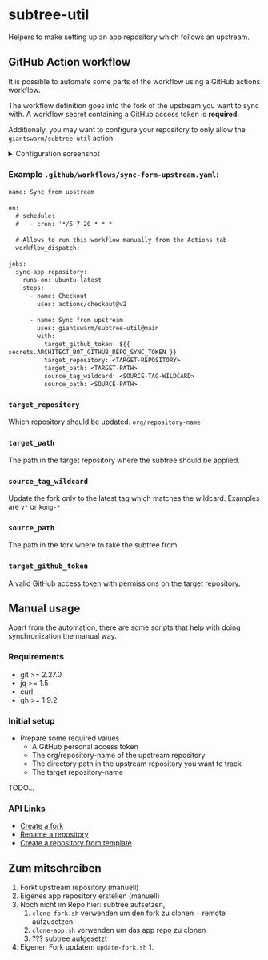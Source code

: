 # subtree-util

Helpers to make setting up an app repository which follows an upstream.

## GitHub Action workflow

It is possible to automate some parts of the workflow using a GitHub actions workflow.

The workflow definition goes into the fork of the upstream you want to sync with.
A workflow secret containing a GitHub access token is **required**.

Additionaly, you may want to configure your repository to only allow the `giantswarm/subtree-util` action.

<details>

<summary>Configuration screenshot</summary>

![Only allow giantswarm/subtree-util action](docs/repo-action-configuration.png)

</details>

### Example `.github/workflows/sync-form-upstream.yaml`:

```
name: Sync from upstream

on:
  # schedule:
  #   - cron: '*/5 7-20 * * *'

  # Allows to run this workflow manually from the Actions tab
  workflow_dispatch:

jobs:
  sync-app-repository:
    runs-on: ubuntu-latest
    steps:
      - name: Checkout
        uses: actions/checkout@v2

      - name: Sync from upstream
        uses: giantswarm/subtree-util@main
        with:
          target_github_token: ${{ secrets.ARCHITECT_BOT_GITHUB_REPO_SYNC_TOKEN }}
          target_repository: <TARGET-REPOSITORY>
          target_path: <TARGET-PATH>
          source_tag_wildcard: <SOURCE-TAG-WILDCARD>
          source_path: <SOURCE-PATH>
```

### `target_repository`

Which repository should be updated. `org/repository-name`

### `target_path`

The path in the target repository where the subtree should be applied.

### `source_tag_wildcard`

Update the fork only to the latest tag which matches the wildcard. Examples are `v*` or `kong-*`

### `source_path`

The path in the fork where to take the subtree from.

### `target_github_token`

A valid GitHub access token with permissions on the target repository.

## Manual usage

Apart from the automation, there are some scripts that help with doing synchronization the manual way.

### Requirements

- git >= 2.27.0
- jq >= 1.5
- curl
- gh >= 1.9.2


### Initial setup

- Prepare some required values
  - A GitHub personal access token
  - The org/repository-name of the upstream repository
  - The directory path in the upstream repository you want to track
  - The target repository-name

TODO...

### API Links

- [Create a fork](https://docs.github.com/en/rest/reference/repos#create-a-fork)
- [Rename a repository](https://docs.github.com/en/rest/reference/repos#update-a-repository)
- [Create a repository from template](https://docs.github.com/en/rest/reference/repos#create-a-repository-using-a-template)



## Zum mitschreiben

1. Forkt upstream repository (manuell)
2. Eigenes app repository erstellen (manuell)
3. Noch nicht im Repo hier: subtree aufsetzen,
    1. `clone-fork.sh` verwenden um den fork zu clonen +  remote aufzusetzen
    2. `clone-app.sh` verwenden um das app repo zu clonen
    3. ??? subtree aufgesetzt
4. Eigenen Fork updaten: `update-fork.sh`
    1.  
